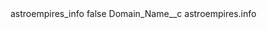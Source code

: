 <?xml version="1.0" encoding="UTF-8"?>
<CustomMetadata xmlns="http://soap.sforce.com/2006/04/metadata" xmlns:xsi="http://www.w3.org/2001/XMLSchema-instance" xmlns:xsd="http://www.w3.org/2001/XMLSchema">
    <label>astroempires_info</label>
    <protected>false</protected>
    <values>
        <field>Domain_Name__c</field>
        <value xsi:type="xsd:string">astroempires.info</value>
    </values>
</CustomMetadata>
